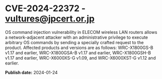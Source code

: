 # CVE-2024-22372 - vultures@jpcert.or.jp

OS command injection vulnerability in ELECOM wireless LAN routers allows a network-adjacent attacker with an administrative privilege to execute arbitrary OS commands by sending a specially crafted request to the product. Affected products and versions are as follows: WRC-X1800GS-B v1.17 and earlier, WRC-X1800GSA-B v1.17 and earlier, WRC-X1800GSH-B v1.17 and earlier, WRC-X6000XS-G v1.09, and WRC-X6000XST-G v1.12 and earlier.

**Publish date:** 2024-01-24
